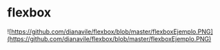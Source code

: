 # flexbox

![https://github.com/dianavile/flexbox/blob/master/flexboxEjemplo.PNG](https://github.com/dianavile/flexbox/blob/master/flexboxEjemplo.PNG)
